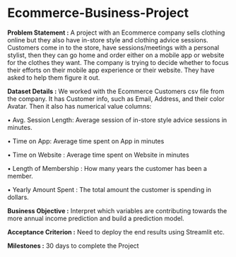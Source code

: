 # Ecommerce-Business-Project
**Problem Statement :**
A project with an Ecommerce company sells clothing online but they also have in-store style and clothing advice sessions. Customers come in to the store, have sessions/meetings with a personal stylist, then they can go home and order either on a mobile app or website for the clothes they want. The company is trying to decide whether to focus their efforts on their mobile app experience or their website. They have asked to help them figure it out. 

**Dataset Details :**
We worked with the Ecommerce Customers csv file from the company. It has Customer info, such as Email, Address, and their color Avatar. Then it also has numerical value columns:

•	Avg. Session Length: Average session of in-store style advice sessions in minutes.

•	Time on App: Average time spent on App in minutes

•	Time on Website : Average time spent on Website in minutes

•	Length of Membership : How many years the customer has been a member.

•	Yearly Amount Spent : The total amount the customer is spending in dollars.

**Business Objective :**  Interpret which variables are contributing towards the more annual income prediction and build a prediction model.

**Acceptance Criterion :**  Need to deploy the end results using Streamlit etc.

**Milestones :** 30 days to complete the Project
